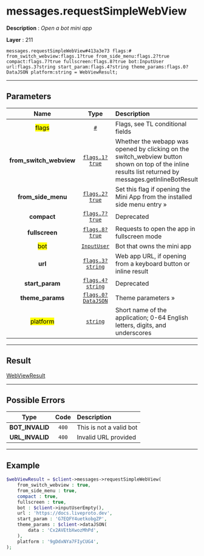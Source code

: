 # messages.requestSimpleWebView

**Description** : *Open a bot mini app*

**Layer** : 211

```tl
messages.requestSimpleWebView#413a3e73 flags:# from_switch_webview:flags.1?true from_side_menu:flags.2?true compact:flags.7?true fullscreen:flags.8?true bot:InputUser url:flags.3?string start_param:flags.4?string theme_params:flags.0?DataJSON platform:string = WebViewResult;
```

---

## Parameters

| Name | Type | Description |
| :---: | :---: | :--- |
| <mark>flags</mark> | [`#`](type/#) | Flags, see TL conditional fields |
| **from_switch_webview** | [`flags.1?true`](type/true) | Whether the webapp was opened by clicking on the switch_webview button shown on top of the inline results list returned by messages.getInlineBotResults |
| **from_side_menu** | [`flags.2?true`](type/true) | Set this flag if opening the Mini App from the installed side menu entry » |
| **compact** | [`flags.7?true`](type/true) | Deprecated |
| **fullscreen** | [`flags.8?true`](type/true) | Requests to open the app in fullscreen mode |
| <mark>bot</mark> | [`InputUser`](type/InputUser) | Bot that owns the mini app |
| **url** | [`flags.3?string`](type/string) | Web app URL, if opening from a keyboard button or inline result |
| **start_param** | [`flags.4?string`](type/string) | Deprecated |
| **theme_params** | [`flags.0?DataJSON`](type/DataJSON) | Theme parameters » |
| <mark>platform</mark> | [`string`](type/string) | Short name of the application; 0-64 English letters, digits, and underscores |

---

## Result

[WebViewResult](type/WebViewResult)

---

## Possible Errors

| Type | Code | Description |
| :---: | :---: | :--- |
| **BOT_INVALID** | `400` | This is not a valid bot |
| **URL_INVALID** | `400` | Invalid URL provided |

---

## Example

```php
$webViewResult = $client->messages->requestSimpleWebView(
	from_switch_webview : true,
	from_side_menu : true,
	compact : true,
	fullscreen : true,
	bot : $client->inputUserEmpty(),
	url : 'https://docs.liveproto.dev',
	start_param : 'G7EQFY4uetkobgZP',
	theme_params : $client->dataJSON(
		data : 'Cx2AVEtbXwozMhPd',
	),
	platform : '9gDdxNYa7FIyCUG4',
);
```